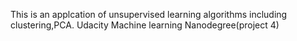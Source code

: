 This is an applcation of unsupervised learning algorithms including clustering,PCA.
Udacity Machine learning Nanodegree(project 4)